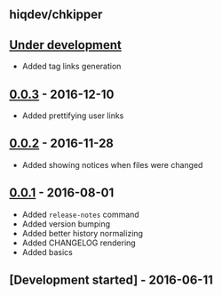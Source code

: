 hiqdev/chkipper
---------------

## [Under development]

- Added tag links generation

## [0.0.3] - 2016-12-10

- Added prettifying user links

## [0.0.2] - 2016-11-28

- Added showing notices when files were changed

## [0.0.1] - 2016-08-01

- Added `release-notes` command
- Added version bumping
- Added better history normalizing
- Added CHANGELOG rendering
- Added basics

## [Development started] - 2016-06-11

[@hiqsol]: https://github.com/hiqsol
[sol@hiqdev.com]: https://github.com/hiqsol
[Under development]: https://github.com/hiqdev/chkipper/compare/0.0.3...HEAD
[0.0.3]: https://github.com/hiqdev/chkipper/compare/0.0.2...0.0.3
[0.0.2]: https://github.com/hiqdev/chkipper/compare/0.0.1...0.0.2
[0.0.1]: https://github.com/hiqdev/chkipper/releases/tag/0.0.1
